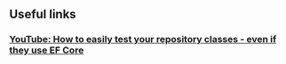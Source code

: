 ## Useful links

### [YouTube: How to easily test your repository classes - even if they use EF Core](https://www.youtube.com/watch?v=xvf631yEI6c)
